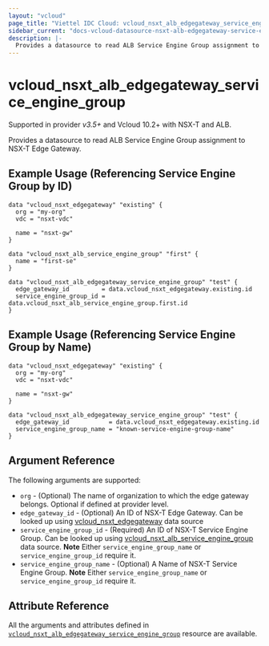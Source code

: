 ```yaml
---
layout: "vcloud"
page_title: "Viettel IDC Cloud: vcloud_nsxt_alb_edgegateway_service_engine_group"
sidebar_current: "docs-vcloud-datasource-nsxt-alb-edgegateway-service-engine-group"
description: |-
  Provides a datasource to read ALB Service Engine Group assignment to NSX-T Edge Gateway.
---
```


# vcloud\_nsxt\_alb\_edgegateway\_service\_engine\_group

Supported in provider *v3.5+* and Vcloud 10.2+ with NSX-T and ALB.

Provides a datasource to read ALB Service Engine Group assignment to NSX-T Edge Gateway.

## Example Usage (Referencing Service Engine Group by ID)

```hcl
data "vcloud_nsxt_edgegateway" "existing" {
  org = "my-org"
  vdc = "nsxt-vdc"

  name = "nsxt-gw"
}

data "vcloud_nsxt_alb_service_engine_group" "first" {
  name = "first-se"
}

data "vcloud_nsxt_alb_edgegateway_service_engine_group" "test" {
  edge_gateway_id         = data.vcloud_nsxt_edgegateway.existing.id
  service_engine_group_id = data.vcloud_nsxt_alb_service_engine_group.first.id
}
```

## Example Usage (Referencing Service Engine Group by Name)

```hcl
data "vcloud_nsxt_edgegateway" "existing" {
  org = "my-org"
  vdc = "nsxt-vdc"

  name = "nsxt-gw"
}

data "vcloud_nsxt_alb_edgegateway_service_engine_group" "test" {
  edge_gateway_id           = data.vcloud_nsxt_edgegateway.existing.id
  service_engine_group_name = "known-service-engine-group-name"
}
```

## Argument Reference

The following arguments are supported:

* `org` - (Optional) The name of organization to which the edge gateway belongs. Optional if defined at provider level.
* `edge_gateway_id` - (Optional) An ID of NSX-T Edge Gateway. Can be looked up using
  [vcloud_nsxt_edgegateway](/providers/terraform-viettelidc/vcloud/latest/docs/data-sources/nsxt_edgegateway) data source
* `service_engine_group_id` - (Required) An ID of NSX-T Service Engine Group. Can be looked up using
  [vcloud_nsxt_alb_service_engine_group](/providers/terraform-viettelidc/vcloud/latest/docs/data-sources/nsxt_alb_service_engine_group) data
  source. **Note** Either `service_engine_group_name` or `service_engine_group_id` require it.
* `service_engine_group_name` - (Optional) A Name of NSX-T Service Engine Group. **Note** Either
  `service_engine_group_name` or `service_engine_group_id` require it.

## Attribute Reference

All the arguments and attributes defined in
[`vcloud_nsxt_alb_edgegateway_service_engine_group`](/providers/terraform-viettelidc/vcloud/latest/docs/resources/nsxt_alb_edgegateway_service_engine_group)
resource are available.
